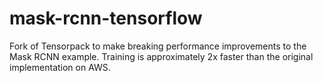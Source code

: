 # mask-rcnn-tensorflow
Fork of Tensorpack to make breaking performance improvements to the Mask RCNN example. Training is approximately 2x faster than the original implementation on AWS.
